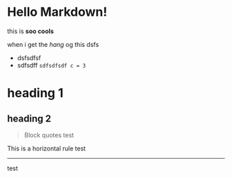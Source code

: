 # Hello Markdown!

this is **soo cools** 

when i get the *hang* og this dsfs
 * dsfsdfsf
 * sdfsdff
 `sdfsdfsdf c = 3`


heading 1
==========
heading 2
------

> Block quotes test

This is a horizontal rule test
***
test
